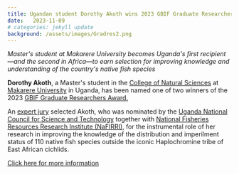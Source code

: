 ```yaml
---
title: Ugandan student Dorothy Akoth wins 2023 GBIF Graduate Researchers Award
date:   2023-11-09
# categories: jekyll update
background: /assets/images/Gradres2.png
---
```


*Master's student at Makarere University becomes Uganda's first recipient—and the second in Africa—to earn selection for improving
knowledge and understanding of the country's native fish species*

**Dorothy Akoth**, a Master's student in the [College of Natural Sciences](https://cns.mak.ac.ug/) at [Makarere University](https://www.mak.ac.ug/) 
in Uganda, has been named one of two winners of the 2023 [GBIF Graduate Researchers Award.](https://www.gbif.org/graduate-researchers-award)

An [expert jury](https://www.gbif.org/news/6qTuv5Xf1qa05arROvx7Y1/ugandan-student-dorothy-akoth-wins-2023-gbif-graduate-researchers-award#jury) 
selected Akoth, who was nominated by the [Uganda National Council for Science and Technology](https://www.uncst.go.ug/) together with 
[National Fisheries Resources Research Institute (NaFIRRI),](http://www.firi.go.ug/) for the instrumental role of her research in 
improving the knowledge of the distribution and imperilment status of 110 native fish species outside the iconic Haplochromine tribe of East African cichlids.

[Click here for more information](https://www.gbif.org/news/6qTuv5Xf1qa05arROvx7Y1/ugandan-student-dorothy-akoth-wins-2023-gbif-graduate-researchers-award)
